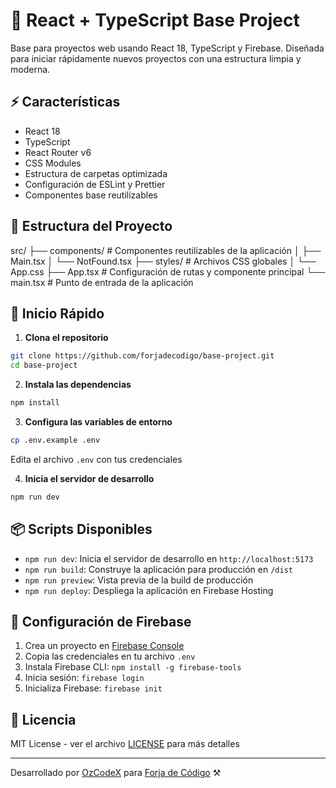 # 🚀 React + TypeScript Base Project

Base para proyectos web usando React 18, TypeScript y Firebase. Diseñada para iniciar rápidamente nuevos proyectos con una estructura limpia y moderna.

## ⚡️ Características

- React 18
- TypeScript
- React Router v6
- CSS Modules
- Estructura de carpetas optimizada
- Configuración de ESLint y Prettier
- Componentes base reutilizables

## 📁 Estructura del Proyecto

src/
├── components/ # Componentes reutilizables de la aplicación
│   ├── Main.tsx
│   └── NotFound.tsx
├── styles/ # Archivos CSS globales
│   └── App.css
├── App.tsx # Configuración de rutas y componente principal
└── main.tsx # Punto de entrada de la aplicación

## 🚀 Inicio Rápido

1. **Clona el repositorio**

```bash
git clone https://github.com/forjadecodigo/base-project.git
cd base-project
```

2. **Instala las dependencias**
```bash
npm install
```

3. **Configura las variables de entorno**
```bash
cp .env.example .env
```
Edita el archivo `.env` con tus credenciales

4. **Inicia el servidor de desarrollo**
```bash
npm run dev
```

## 📦 Scripts Disponibles

- `npm run dev`: Inicia el servidor de desarrollo en `http://localhost:5173`
- `npm run build`: Construye la aplicación para producción en `/dist`
- `npm run preview`: Vista previa de la build de producción
- `npm run deploy`: Despliega la aplicación en Firebase Hosting

## 🔧 Configuración de Firebase

1. Crea un proyecto en [Firebase Console](https://console.firebase.google.com)
2. Copia las credenciales en tu archivo `.env`
3. Instala Firebase CLI: `npm install -g firebase-tools`
4. Inicia sesión: `firebase login`
5. Inicializa Firebase: `firebase init`

## 📄 Licencia

MIT License - ver el archivo [LICENSE](LICENSE) para más detalles

---

Desarrollado por [OzCodeX](https://github.com/ozcodex) para [Forja de Código](https://forjadecodigo.com) ⚒️
